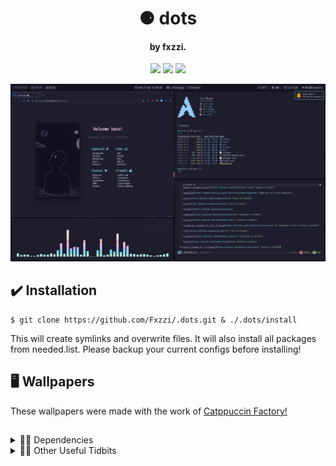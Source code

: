 <h1 align="center">⚈ dots</h1>
<h4 align="center">by fxzzi.</h4>

<p align="center">
    <a href="https://github.com/fxzzi/.dots/stargazers"><img src="https://img.shields.io/github/stars/fxzzi/.dots?colorA=1E1E2E&colorB=96CDFB&style=for-the-badge&logo=starship"></a>
    <a href="https://github.com/fxzzi/.dots/network/members"><img src="https://img.shields.io/github/forks/fxzzi/.dots?colorA=1E1E2E&colorB=96CDFB&style=for-the-badge&logo=github"></a>
    <a href="https://github.com/fxzzi/.dots/network/members"><img src="https://img.shields.io/badge/Works%20on%20my%20Machine-Works%20On%20My%20Machine?colorA=1E1E2E&colorB=96CDFB&style=for-the-badge&logo=egghead"></a>
</p>
<p align="center">
  <img src="preview.png" alt="Preview" width="1080"/>
</p>

## ✔️ Installation

```
$ git clone https://github.com/Fxzzi/.dots.git & ./.dots/install
```
This will create symlinks and overwrite files. It will also install all packages from needed.list. Please backup your current configs before installing!

## 🖥️ Wallpapers
These wallpapers were made with the work of [Catppuccin Factory!](https://github.com/FaarisAnsari/catppuccin-factory "catFactory on GitHub")

## 

<details>
  <summary>👨‍💻 Dependencies</summary>
  
[bspwm](https://github.com/baskerville/bspwm "bspwm on GitHub")

[Kitty](https://github.com/kovidgoyal/kitty "Kitty on GitHub")

[Cava](https://github.com/karlstav/cava "Cava on GitHub")

[Polybar](https://github.com/polybar/polybar)

[picom-arian8j2](https://github.com/Arian8j2/picom-jonaburg-fix "Arian8j2's fork of Picom on GitHub")

[rofi](https://github.com/davatorium/rofi "rofi on GitHub")

[xidlehook](https://github.com/jD91mZM2/xidlehook "xidlehook on github")

[bottom](https://github.com/ClementTsang/bottom "bottom on github")

[Dunst](https://github.com/dunst-project/dunst "Dunst on GitHub")

[i3-volume](https://github.com/hastinbe/i3-volume "i3-volume on GitHub")
</details>

<details>
  <summary>👩‍💻 Other Useful Tidbits</summary>
  
[zsh](https://www.zsh.org/ "zsh")

[OhMyZsh](https://github.com/ohmyzsh/ohmyzsh "OhMyZsh on GitHub")

[Starship Prompt](https://github.com/starship/starship "Starship on github")

[rsClock](https://github.com/valebes/rsClock "rsClock on GitHub")

[Librewolf](https://librewolf.net/ "librewolf")

</details>
